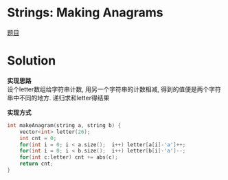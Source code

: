 # Strings: Making Anagrams 

[题目](https://www.hackerrank.com/challenges/ctci-making-anagrams/problem)  

# Solution

**实现思路**  
设个letter数组给字符串计数, 用另一个字符串的计数相减, 得到的值便是两个字符串中不同的地方. 递归求和letter得结果

**实现方式**  
```c
int makeAnagram(string a, string b) {
    vector<int> letter(26);
    int cnt = 0;
    for(int i = 0; i < a.size();  i++) letter[a[i]-'a']++;
    for(int i = 0; i < b.size();  i++) letter[b[i]-'a']--;
    for(int c:letter) cnt += abs(c);
    return cnt;
}
```
